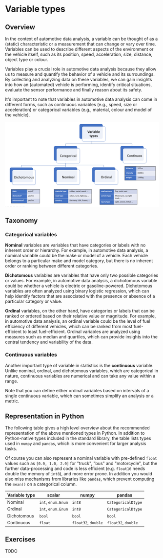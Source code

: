 # Variable types

## Overview

In the context of automotive data analysis, a variable can be thought of as a (static) characteristic or a measurement that can change or vary over time. 
Variables can be used to describe different aspects of the environment or the vehicle itself, such as its position, speed, acceleration, size, distance, object type or colour.

Variables play a crucial role in automotive data analysis because they allow us to measure and quantify the behavior of a vehicle and its surroundings. By collecting and analyzing data on these variables, we can gain insights into how an (automated) vehicle is performing, identify critical situations, evaluate the sensor performance and finally reason about its safety.

It's important to note that variables in automotive data analysis can come in different forms, such as continuous variables (e.g., speed, size or acceleration) or categorical variables (e.g., material, colour and model of the vehicle).

![var-types](./variable-types-overview.png)

## Taxonomy

### Categorical variables

**Nominal** variables are variables that have categories or labels with no inherent order or hierarchy. For example, in automotive data analysis, a nominal variable could be the make or model of a vehicle. Each vehicle belongs to a particular make and model category, but there is no inherent order or ranking between different categories. 

**Dichotomous** variables are variables that have only two possible categories or values. 
For example, in automotive data analysis, a dichotomous variable could be whether a vehicle is electric or gasoline-powered. Dichotomous variables are often analyzed using binary logistic regression, which can help identify factors that are associated with the presence or absence of a particular category or value.

**Ordinal** variables, on the other hand, have categories or labels that can be ranked or ordered based on their relative value or magnitude. 
For example, in automotive data analysis, an ordinal variable could be the level of fuel efficiency of different vehicles, which can be ranked from most fuel-efficient to least fuel-efficient. Ordinal variables are analyzed using measures such as median and quartiles, which can provide insights into the central tendency and variability of the data.

### Continuous variables

Another important type of variable in statistics is the **continuous** variable. 
Unlike nominal, ordinal, and dichotomous variables, which are categorical in nature,
continuous variables are numerical and can take any value within a range.

Note that you can define either ordinal variables based on intervals of a single continuous variable,
which can sometimes simplify an analysis or a metric.

## Representation in Python

The following table gives a high level overview about the recommended representation of the above mentioned types
in Python. In addition to Python-native types included in the standard library, the table lists types used in
`numpy` and `pandas`, which is more convenient for larger analysis tasks.

Of course you can also represent a nominal variable with pre-defined `float` values such as `[0.0, 1.0, 2.0]` for "truck", "bus" and "motorcycle",
but the further data-processing and code is less efficient (e.g. `float16` needs double the memory of `int8`), and more error prone. 
In addition you would also miss mechanisms from libraries like `pandas`,
which prevent computing the `mean()` on a categorical column.

| **Variable type** | **scalar**         | **numpy**           | **pandas**         |
|-------------------|--------------------|---------------------|--------------------|
| Nominal           | `int`, `enum.Enum` | `int8`              | `CategoricalDtype` |
| Ordinal           | `ìnt`, `enum.Enum` | `int8`              | `CategoricalDtype` |
| Dichotomous       | `bool`             | `bool`              | `bool`             |
| Continuous        | `float`            | `float32`, `double` | `float32`, `double`|

## Exercises

TODO